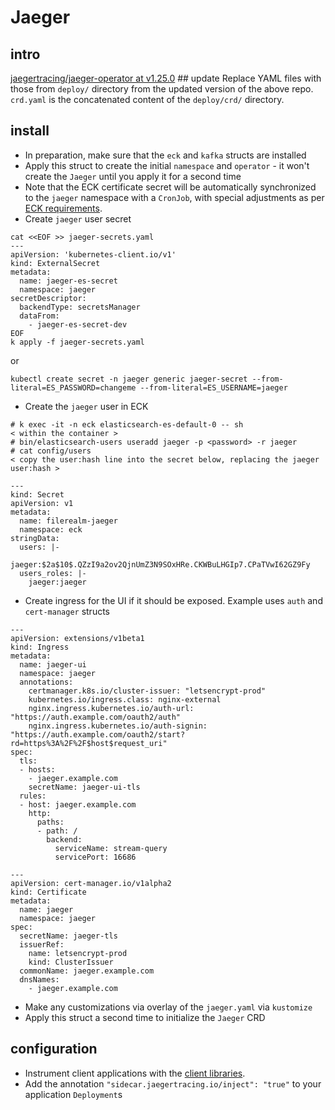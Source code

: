 # Jaeger
## intro
[jaegertracing/jaeger-operator at v1.25.0](https://github.com/jaegertracing/jaeger-operator/tree/v1.25.0)
## update
Replace YAML files with those from `deploy/` directory from the updated version of the above repo. `crd.yaml` is the concatenated content of the `deploy/crd/` directory.

## install
- In preparation, make sure that the `eck` and `kafka` structs are installed
- Apply this struct to create the initial `namespace` and `operator` - it won't create the `Jaeger` until you apply it for a second time
- Note that the ECK certificate secret will be automatically synchronized to the `jaeger` namespace with a `CronJob`, with special adjustments as per [ECK requirements](https://www.elastic.co/guide/en/cloud-on-k8s/current/k8s-common-problems.html#k8s-common-problems-owner-refs).
- Create `jaeger` user secret
```
cat <<EOF >> jaeger-secrets.yaml
---
apiVersion: 'kubernetes-client.io/v1'
kind: ExternalSecret
metadata:
  name: jaeger-es-secret 
  namespace: jaeger
secretDescriptor:
  backendType: secretsManager
  dataFrom:
    - jaeger-es-secret-dev 
EOF
k apply -f jaeger-secrets.yaml
```

or

```
kubectl create secret -n jaeger generic jaeger-secret --from-literal=ES_PASSWORD=changeme --from-literal=ES_USERNAME=jaeger
```
- Create the `jaeger` user in ECK
```
# k exec -it -n eck elasticsearch-es-default-0 -- sh
< within the container >
# bin/elasticsearch-users useradd jaeger -p <password> -r jaeger
# cat config/users
< copy the user:hash line into the secret below, replacing the jaeger user:hash >
```

```
---
kind: Secret
apiVersion: v1
metadata:
  name: filerealm-jaeger
  namespace: eck
stringData:
  users: |-
    jaeger:$2a$10$.QZzI9a2ov2QjnUmZ3N9SOxHRe.CKWBuLHGIp7.CPaTVwI62GZ9Fy
  users_roles: |-
    jaeger:jaeger
```

- Create ingress for the UI if it should be exposed. Example uses `auth` and `cert-manager` structs
```
---
apiVersion: extensions/v1beta1 
kind: Ingress
metadata:
  name: jaeger-ui
  namespace: jaeger
  annotations:
    certmanager.k8s.io/cluster-issuer: "letsencrypt-prod"
    kubernetes.io/ingress.class: nginx-external
    nginx.ingress.kubernetes.io/auth-url: "https://auth.example.com/oauth2/auth"
    nginx.ingress.kubernetes.io/auth-signin: "https://auth.example.com/oauth2/start?rd=https%3A%2F%2F$host$request_uri"
spec:
  tls:
  - hosts:
    - jaeger.example.com
    secretName: jaeger-ui-tls
  rules:
  - host: jaeger.example.com
    http:
      paths:
      - path: /
        backend:
          serviceName: stream-query
          servicePort: 16686

---
apiVersion: cert-manager.io/v1alpha2
kind: Certificate
metadata:
  name: jaeger
  namespace: jaeger
spec:
  secretName: jaeger-tls
  issuerRef:
    name: letsencrypt-prod
    kind: ClusterIssuer
  commonName: jaeger.example.com
  dnsNames:
    - jaeger.example.com
```
- Make any customizations via overlay of the `jaeger.yaml` via `kustomize`
- Apply this struct a second time to initialize the `Jaeger` CRD

## configuration
- Instrument client applications with the [client libraries](https://www.jaegertracing.io/docs/1.17/client-libraries/).
- Add the annotation `"sidecar.jaegertracing.io/inject": "true"` to your application `Deployment`s
